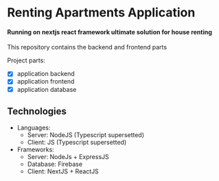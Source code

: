 # Renting Apartments Application
#### Running on nextjs react framework ultimate solution for house renting

This repository contains the backend and frontend parts

Project parts:
- [X] application backend 
- [X] application frontend 
- [X] application database 

## Technologies 

- Languages:
    - Server: NodeJS (Typescript supersetted) 
    - Client: JS (Typescript supersetted)
- Frameworks:
    - Server: NodeJs + ExpressJS 
    - Database: Firebase
    - Client: NextJS + ReactJS
    
